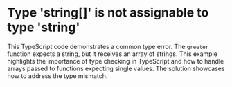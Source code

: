 # Type 'string[]' is not assignable to type 'string'

This TypeScript code demonstrates a common type error. The `greeter` function expects a string, but it receives an array of strings.  This example highlights the importance of type checking in TypeScript and how to handle arrays passed to functions expecting single values.  The solution showcases how to address the type mismatch.